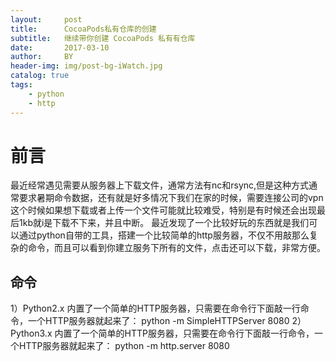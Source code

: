 ```yaml
---
layout:     post
title:      CocoaPods私有仓库的创建
subtitle:   继续带你创建 CocoaPods 私有有仓库
date:       2017-03-10
author:     BY
header-img: img/post-bg-iWatch.jpg
catalog: true
tags:
    - python
    - http
---
```




# 前言

最近经常遇见需要从服务器上下载文件，通常方法有nc和rsync,但是这种方式通常要求暑期命令数据，还有就是好多情况下我们在家的时候，需要连接公司的vpn这个时候如果想下载或者上传一个文件可能就比较难受，特别是有时候还会出现最后1kb就i是下载不下来，并且中断。
最近发现了一个比较好玩的东西就是我们可以通过python自带的工具，搭建一个比较简单的http服务器，不仅不用敲那么复杂的命令，而且可以看到你建立服务下所有的文件，点击还可以下载，非常方便。

## 命令
1）Python2.x 内置了一个简单的HTTP服务器，只需要在命令行下面敲一行命令，一个HTTP服务器就起来了：
python -m SimpleHTTPServer 8080
2）Python3.x 内置了一个简单的HTTP服务器，只需要在命令行下面敲一行命令，一个HTTP服务器就起来了：
python -m http.server 8080